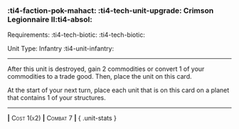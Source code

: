 ### :ti4-faction-pok-mahact: :ti4-tech-unit-upgrade: **Crimson Legionnaire II**:ti4-absol:

Requirements: :ti4-tech-biotic: :ti4-tech-biotic:

Unit Type: Infantry :ti4-unit-infantry:

---

After this unit is destroyed, gain 2 commodities or convert 1 of your commodities to a trade good.
Then, place the unit on this card.

At the start of your next turn, place each unit that is on this card on a planet that contains 1 of your structures.

---

__|__ <span style="font-variant:small-caps;">Cost 1(x2)</span> __|__ <span style="font-variant:small-caps;">Combat 7</span> __|__
{ .unit-stats }
